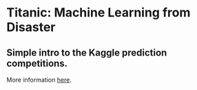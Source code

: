 # Titanic: Machine Learning from Disaster  


## Simple intro to the Kaggle prediction competitions.  

More information [here](https://www.kaggle.com/c/titanic).